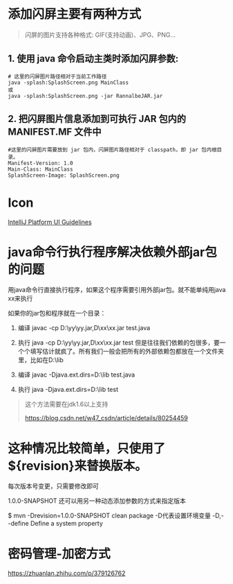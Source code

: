 # 添加闪屏主要有两种方式
> 闪屏的图片支持各种格式: GIF(支持动画)、JPG、PNG...
## 1. 使用 java 命令启动主类时添加闪屏参数:
```shell
# 这里的闪屏图片路径相对于当前工作路径
java -splash:SplashScreen.png MainClass
或
java -splash:SplashScreen.png -jar RannalbeJAR.jar 
```

## 2. 把闪屏图片信息添加到可执行 JAR 包内的 MANIFEST.MF 文件中
```shell
#这里的闪屏图片需要放到 jar 包内，闪屏图片路径相对于 classpath，即 jar 包内根目录。
Manifest-Version: 1.0
Main-Class: MainClass
SplashScreen-Image: SplashScreen.png
```

# Icon
[IntelliJ Platform UI Guidelines](https://jetbrains.github.io/ui/resources/icons_list/)


# java命令行执行程序解决依赖外部jar包的问题
用java命令行直接执行程序，如果这个程序需要引用外部jar包。就不能单纯用java xx来执行

如果你的jar包和程序就在一个目录：
1. 编译
javac -cp D:\yy\yy.jar,D\xx\xx.jar test.java

2. 执行
java -cp D:\yy\yy.jar,D\xx\xx.jar test
但是往往我们依赖的包很多，要一个个填写估计就疯了。所有我们一般会把所有的外部依赖包都放在一个文件夹里，比如在D:\lib

3. 编译
javac -Djava.ext.dirs=D:\lib test.java

4. 执行
java  -Djava.ext.dirs=D:\lib test

> 这个方法需要在jdk1.6以上支持
> 
>https://blog.csdn.net/w47_csdn/article/details/80254459

# 这种情况比较简单，只使用了${revision}来替换版本。
每次版本号变更，只需要修改即可

<properties>
    <revision>1.0.0-SNAPSHOT</revision>
  </properties>
还可以用另一种动态添加参数的方式来指定版本

$ mvn -Drevision=1.0.0-SNAPSHOT clean package
-D代表设置环境变量
-D,--define <arg> Define a system property


# 密码管理-加密方式
https://zhuanlan.zhihu.com/p/379126762